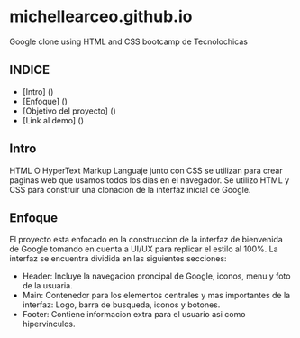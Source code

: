 # michellearceo.github.io
Google clone using HTML and CSS bootcamp de Tecnolochicas

## INDICE
* [Intro] ()
* [Enfoque] ()
* [Objetivo del proyecto] ()
* [Link al demo] ()

## Intro
HTML O HyperText Markup Languaje junto con CSS se utilizan para crear paginas web que usamos todos los dias en el navegador. Se utilizo HTML y CSS para construir una clonacion de la interfaz inicial de Google.

## Enfoque
El proyecto esta enfocado en la construccion de la interfaz de bienvenida de Google tomando en cuenta a UI/UX para replicar el estilo al 100%. La interfaz se encuentra dividida en las siguientes secciones:

* Header: Incluye la navegacion proncipal de Google, iconos, menu y foto de la usuaria.
* Main: Contenedor para los elementos centrales y mas importantes de la interfaz: Logo, barra de busqueda, iconos y botones.
* Footer: Contiene informacion extra para el usuario asi como hipervinculos.
